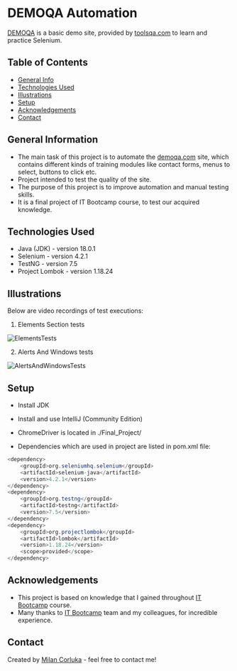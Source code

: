 # DEMOQA Automation
[DEMOQA](https://demoqa.com/) is a basic demo site, provided by [toolsqa.com](https://www.toolsqa.com/) to learn and practice Selenium.

## Table of Contents
* [General Info](#general-information)
* [Technologies Used](#technologies-used)
* [Illustrations](#illustrations)
* [Setup](#setup)
* [Acknowledgements](#acknowledgements)
* [Contact](#contact)


## General Information
- The main task of this project is to automate the [demoqa.com](https://demoqa.com/) site, which contains different kinds of training modules like contact forms, menus to select, buttons to click etc.
- Project intended to test the quality of the site.
- The purpose of this project is to improve automation and manual testing skills.
- It is a final project of IT Bootcamp course, to test our acquired knowledge.


## Technologies Used
- Java (JDK) - version 18.0.1
- Selenium - version 4.2.1
- TestNG - version 7.5
- Project Lombok - version 1.18.24


## Illustrations
Below are video recordings of test executions:

1. Elements Section tests

![ElementsTests](https://user-images.githubusercontent.com/105938336/174457890-bddfbe42-7073-4a8f-9740-112c873723ab.gif)

2. Alerts And Windows tests

![AlertsAndWindowsTests](https://user-images.githubusercontent.com/105938336/174458071-54638ba9-656b-4553-916b-073dbd6c4c8f.gif)


## Setup
- Install JDK
- Install and use IntelliJ (Community Edition)
- ChromeDriver is located in ./Final_Project/

- Dependencies which are used in project are listed in pom.xml file:
```java
<dependency>
    <groupId>org.seleniumhq.selenium</groupId>
    <artifactId>selenium-java</artifactId>
    <version>4.2.1</version>
</dependency>
<dependency>
    <groupId>org.testng</groupId>
    <artifactId>testng</artifactId>
    <version>7.5</version>
</dependency>
<dependency>
    <groupId>org.projectlombok</groupId>
    <artifactId>lombok</artifactId>
    <version>1.18.24</version>
    <scope>provided</scope>
</dependency>
```


## Acknowledgements
- This project is based on knowledge that I gained throughout [IT Bootcamp](https://itbootcamp.rs/) course.
- Many thanks to [IT Bootcamp](https://itbootcamp.rs/) team and my colleagues, for incredible experience. 


## Contact
Created by [Milan Corluka](https://www.linkedin.com/in/milan-%C4%87orluka-95633323a/) - feel free to contact me!
